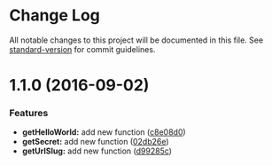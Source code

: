 # Change Log

All notable changes to this project will be documented in this file. See [standard-version](https://github.com/conventional-changelog/standard-version) for commit guidelines.

<a name="1.1.0"></a>
# 1.1.0 (2016-09-02)

### Features

* **getHelloWorld:** add new function ([c8e08d0](https://github.com/charlesaraya/utility-functions/commit/c8e08d0))
* **getSecret:** add new function ([02db26e](https://github.com/charlesaraya/utility-functions/commit/02db26e))
* **getUrlSlug:** add new function ([d99285c](https://github.com/charlesaraya/utility-functions/commit/d99285c))
